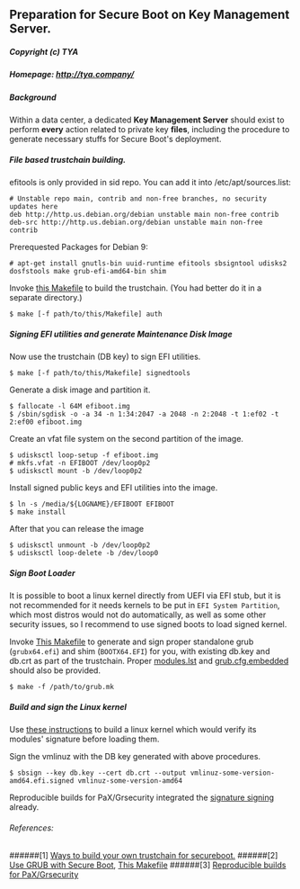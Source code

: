 ## Preparation for Secure Boot on Key Management Server.
##### Copyright (c) TYA
##### Homepage: http://tya.company/

##### Background

Within a data center, a dedicated **Key Management Server** should exist to perform **every** action related to private key **files**, including the procedure to generate necessary stuffs for Secure Boot's deployment.

##### File based trustchain building.

efitools is only provided in sid repo. You can add it into /etc/apt/sources.list:
```
# Unstable repo main, contrib and non-free branches, no security updates here
deb http://http.us.debian.org/debian unstable main non-free contrib
deb-src http://http.us.debian.org/debian unstable main non-free contrib
```

Prerequested Packages for Debian 9:

```
# apt-get install gnutls-bin uuid-runtime efitools sbsigntool udisks2 dosfstools make grub-efi-amd64-bin shim
```

Invoke [this Makefile](../scripts/secureboot/Makefile) to build the trustchain. (You had better do it in a separate directory.)
```
$ make [-f path/to/this/Makefile] auth
```

##### Signing EFI utilities and generate Maintenance Disk Image

Now use the trustchain (DB key) to sign EFI utilities.
```
$ make [-f path/to/this/Makefile] signedtools
```
Generate a disk image and partition it.
```
$ fallocate -l 64M efiboot.img
$ /sbin/sgdisk -o -a 34 -n 1:34:2047 -a 2048 -n 2:2048 -t 1:ef02 -t 2:ef00 efiboot.img
```
Create an vfat file system on the second partition of the image.
```
$ udisksctl loop-setup -f efiboot.img
# mkfs.vfat -n EFIBOOT /dev/loop0p2
$ udisksctl mount -b /dev/loop0p2
```
Install signed public keys and EFI utilities into the image.
```
$ ln -s /media/${LOGNAME}/EFIBOOT EFIBOOT
$ make install
```
After that you can release the image
```
$ udisksctl unmount -b /dev/loop0p2
$ udisksctl loop-delete -b /dev/loop0
```

##### Sign Boot Loader

It is possible to boot a linux kernel directly from UEFI via EFI stub, but it is not recommended for it needs kernels to be put in `EFI System Partition`, which most distros would not do automatically, as well as some other security issues, so I recommend to use signed boots to load signed kernel. 

Invoke [This Makefile](../scripts/secureboot/grub.mk) to generate and sign proper standalone grub (`grubx64.efi`) and shim (`BOOTX64.EFI`) for you, with existing db.key and db.crt as part of the trustchain. Proper [modules.lst](../scripts/secureboot/modules.lst) and [grub.cfg.embedded](../scripts/secureboot/grub.cfg.embedded) should also be provided.

```
$ make -f /path/to/grub.mk 
```

##### Build and sign the Linux kernel

Use [these instructions](https://github.com/hardenedlinux/grsecurity-reproducible-build) to build a linux kernel which would verify its modules' signature before loading them.

Sign the vmlinuz with the DB key generated with above procedures.
```
$ sbsign --key db.key --cert db.crt --output vmlinuz-some-version-amd64.efi.signed vmlinuz-some-version-amd64
```
Reproducible builds for PaX/Grsecurity integrated the [signature signing](https://github.com/hardenedlinux/grsecurity-reproducible-build/#signature-siging-for-secure-boot) already.

###### References:

######[1] [Ways to build your own trustchain for secureboot.](./build-secureboot-trustchain.md)
######[2] [Use GRUB with Secure Boot](./grub-with-secure-boot.md), [This Makefile](../scripts/coreboot/grub.mk)
######[3] [Reproducible builds for PaX/Grsecurity](https://github.com/hardenedlinux/grsecurity-reproducible-build)
